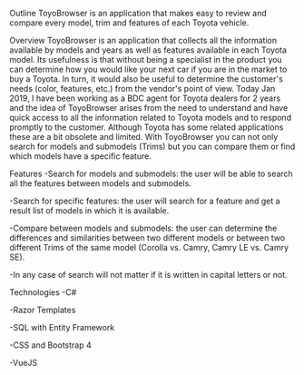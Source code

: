 Outline
ToyoBrowser is an application that makes easy to review and compare every model, trim and features of each Toyota vehicle.

Overview
ToyoBrowser is an application that collects all the information available by models and years as well as features available in each Toyota model. Its usefulness is that without being a specialist in the product you can determine how you would like your next car if you are in the market to buy a Toyota. In turn, it would also be useful to determine the customer's needs (color, features, etc.) from the vendor's point of view. Today Jan 2019, I have been working as a BDC agent for Toyota dealers for 2 years and the idea of ToyoBrowser arises from the need to understand and have quick access to all the information related to Toyota models and to respond promptly to the customer. Although Toyota has some related applications these are a bit obsolete and limited. With ToyoBrowser you can not only search for models and submodels (Trims) but you can compare them or find which models have a specific feature.

Features
-Search for models and submodels: the user will be able to search all the features between models and submodels.

-Search for specific features: the user will search for a feature and get a result list of models in which it is available.

-Compare between models and submodels: the user can determine the differences and similarities between two different models or between two different Trims of the same model (Corolla vs. Camry, Camry LE vs. Camry SE).

-In any case of search will not matter if it is written in capital letters or not.

Technologies
-C#

-Razor Templates

-SQL with Entity Framework

-CSS and Bootstrap 4

-VueJS

